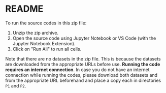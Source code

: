 # README

To run the source codes in this zip file:

1. Unzip the zip archive.
2. Open the source code using Jupyter Notebook or VS Code (with the Jupyter
   Notebook Extension).
3. Click on "Run All" to run all cells.

Note that there are no datasets in the zip file. This is because the datasets
are downloaded from the appropriate URLs before use. **Running the code requires
an internet connection**. In case you do not have an internet connection while
running the codes, please download both datasets and from the appropriate URL
beforehand and place a copy each in directories `P1` and `P2`.

